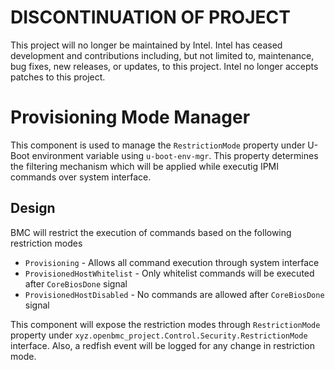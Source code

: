 # DISCONTINUATION OF PROJECT #
This project will no longer be maintained by Intel.
Intel has ceased development and contributions including, but not limited to, maintenance, bug fixes, new releases, or updates, to this project.
Intel no longer accepts patches to this project.
# Provisioning Mode Manager
This component is used to manage the `RestrictionMode` property under U-Boot
environment variable using `u-boot-env-mgr`. This property determines the
filtering mechanism which will be applied while executig IPMI commands over
system interface.

## Design
BMC will restrict the execution of commands based on the following restriction
modes
* `Provisioning` - Allows all command execution through system interface
* `ProvisionedHostWhitelist` - Only whitelist commands will be executed after
  `CoreBiosDone` signal
* `ProvisionedHostDisabled` - No commands are allowed after `CoreBiosDone`
  signal

This component will expose the restriction modes through `RestrictionMode`
property under `xyz.openbmc_project.Control.Security.RestrictionMode` interface.
Also, a redfish event will be logged for any change in restriction mode.